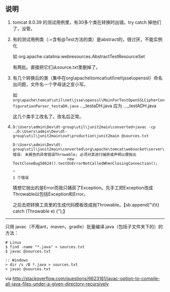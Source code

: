 说明
---

1. tomcat 8.0.39 的测试用例里，有30多个类在转换时出错。try catch 掉他们了，没管。


2. 有的测试用例类（:=含有@Test方法的类）是abstract的，很讨厌，不能实例化

	如 org.apache.catalina.webresources.AbstractTestResourceSet

	有两批。直接把它们从source.txt里删掉了。

3. 有几个转换后的类（集中在org\apache\tomcat\util\net\jsse\openssl）命名出问题，文件名一个字母谜之变小写。

	如```org\apache\tomcat\util\net\jsse\openssl\MainForTestOpenSSLCipherConfigurationParser_testaDH.java```
..._testaDH.java 应为 ..._testADH.java

	这几个类手工改名了。改名后正常。

4. 
	```
	D:\Users\admin\Dev\dt-group\util\junit2main\converted>javac -cp .;D:\Users\admin\Dev\dt-group\util\junit2main\out\production\junit2main @sources.txt
	
	D:\Users\admin\Dev\dt-group\util\junit2main\converted\org\apache\tomcat\websocket\server\MainForTestCloseBug58624_testOnErrorNotCalledWhenClosingConnection.java:8: 错误: 未报告的异常错误Throwable; 必须对其进行捕获或声明以便抛出
	                        new TestCloseBug58624().testOnErrorNotCalledWhenClosingConnection();
	                                                                                         ^
	1 个错误
	```
	猜想它抛出的是Error而我只捕获了Exception。先手工把Exception改成Throwable以包括Exception和Error。
	
	之后去把转换工具里的生成代码模板改成抛Throwable。【sb.append("\t\t} catch (Throwable e) {");】

---

只用 javac（不用ant，maven，gradle）批量编译.java（包括子文件夹下的）的方法：

```
# Linux
$ find -name "*.java" > sources.txt
$ javac @sources.txt

:: Windows
> dir /s /B *.java > sources.txt
> javac @sources.txt
```

via http://stackoverflow.com/questions/6623161/javac-option-to-compile-all-java-files-under-a-given-directory-recursively
